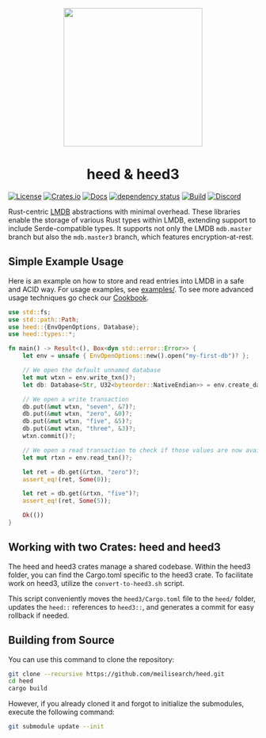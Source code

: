 <p align="center"><img width="280px" src="https://raw.githubusercontent.com/meilisearch/heed/main/assets/heed-pigeon-logo.png"></a></p>
<h1 align="center" >heed & heed3</h1>

[![License](https://img.shields.io/badge/license-MIT-green)](#LICENSE)
[![Crates.io](https://img.shields.io/crates/v/heed)](https://crates.io/crates/heed)
[![Docs](https://docs.rs/heed/badge.svg)](https://docs.rs/heed)
[![dependency status](https://deps.rs/repo/github/meilisearch/heed/status.svg)](https://deps.rs/repo/github/meilisearch/heed)
[![Build](https://github.com/meilisearch/heed/actions/workflows/rust.yml/badge.svg)](https://github.com/meilisearch/heed/actions/workflows/rust.yml)
[![Discord](https://img.shields.io/discord/1006923006964154428?style=flat&logo=discord&logoColor=ffffff&label=&labelColor=6A7EC2&color=7389D8)](https://discord.com/channels/1006923006964154428/1347203493106024528)

Rust-centric [LMDB](https://en.wikipedia.org/wiki/Lightning_Memory-Mapped_Database) abstractions with minimal overhead. These libraries enable the storage of various Rust types within LMDB, extending support to include Serde-compatible types. It supports not only the LMDB `mdb.master` branch but also the `mdb.master3` branch, which features encryption-at-rest.

## Simple Example Usage

Here is an example on how to store and read entries into LMDB in a safe and ACID way. For usage examples, see [examples/](examples/). To see more advanced usage techniques go check our [Cookbook](https://docs.rs/heed/latest/heed/cookbook/index.html).

```rust
use std::fs;
use std::path::Path;
use heed::{EnvOpenOptions, Database};
use heed::types::*;

fn main() -> Result<(), Box<dyn std::error::Error>> {
    let env = unsafe { EnvOpenOptions::new().open("my-first-db")? };

    // We open the default unnamed database
    let mut wtxn = env.write_txn()?;
    let db: Database<Str, U32<byteorder::NativeEndian>> = env.create_database(&mut wtxn, None)?;

    // We open a write transaction
    db.put(&mut wtxn, "seven", &7)?;
    db.put(&mut wtxn, "zero", &0)?;
    db.put(&mut wtxn, "five", &5)?;
    db.put(&mut wtxn, "three", &3)?;
    wtxn.commit()?;

    // We open a read transaction to check if those values are now available
    let mut rtxn = env.read_txn()?;

    let ret = db.get(&rtxn, "zero")?;
    assert_eq!(ret, Some(0));

    let ret = db.get(&rtxn, "five")?;
    assert_eq!(ret, Some(5));

    Ok(())
}
```

## Working with two Crates: heed and heed3

The heed and heed3 crates manage a shared codebase. Within the heed3 folder, you can find the Cargo.toml specific to the heed3 crate.
To facilitate work on heed3, utilize the `convert-to-heed3.sh` script.

This script conveniently moves the `heed3/Cargo.toml` file to the `heed/` folder, updates the `heed::` references to `heed3::`, and generates a commit for easy rollback if needed.

## Building from Source

You can use this command to clone the repository:

```bash
git clone --recursive https://github.com/meilisearch/heed.git
cd heed
cargo build
```

However, if you already cloned it and forgot to initialize the submodules, execute the following command:

```bash
git submodule update --init
```
